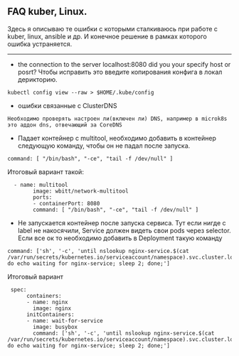 FAQ kuber, Linux.
--

Здесь я описываю те ошибки с которыми сталкиваюсь при работе с kuber, linux, ansible и др.
И конечное решение в рамках которого ошибка устраняется.



---

* the connection to the server localhost:8080 did you your specify host or posrt?
Чтобы исправить это введите копирования конфига в локал дерикторию.
```
kubectl config view --raw > $HOME/.kube/config
```
* ошибки связанные с ClusterDNS 
```
Необходимо проверять настроен ли(включен ли) DNS, например в microk8s это аддон dns, отвечающий за CoreDNS
```
* Падает контейнер с multitool, необходимо добавить в контейнер следующую команду, чтобы он не падал после запуска.
```
command: [ "/bin/bash", "-ce", "tail -f /dev/null" ]
```
Итоговый вариант такой:
```
  - name: multitool
        image: wbitt/network-multitool
        ports:
        - containerPort: 8080
        command: [ "/bin/bash", "-ce", "tail -f /dev/null" ]
```

* Не запускается контейнер после запуска сервиса.
Тут если нигде с label не накосячили, Service должен видеть свои pods через selector.
Если все ок то необходимо добавить в Deployment такую команду
```
command: ['sh', '-c', 'until nslookup nginx-service.$(cat /var/run/secrets/kubernetes.io/serviceaccount/namespace).svc.cluster.local; do echo waiting for nginx-service; sleep 2; done;']

```
Итоговый вариант
```
 spec:
      containers:
      - name: nginx
        image: nginx
      initContainers:
      - name: wait-for-service
        image: busybox
        command: ['sh', '-c', 'until nslookup nginx-service.$(cat /var/run/secrets/kubernetes.io/serviceaccount/namespace).svc.cluster.local; do echo waiting for nginx-service; sleep 2; done;']

```
